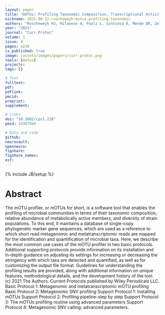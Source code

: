 ```yaml
---
layout: paper
title: "mOTUs: Profiling Taxonomic Composition, Transcriptional Activity and Strain Populations of Microbial Communities"
nickname: 2021-08-22-ruscheweyh-motus-profiling-taxonomic
authors: "Ruscheweyh HJ, Milanese A, Paoli L, Sintsova A, Mende DR, Zeller G, Sunagawa S"
year: "2021"
journal: "Curr Protoc"
volume: 1
issue: 8
pages: e218
is_published: true
image: /assets/images/papers/curr-protoc.png
tools: [motus]
projects:
tags: []

# Text
fulltext:
pdf:
pdflink:
pmcid: 
preprint:
supplement:

# Links
doi: "10.1002/cpz1.218"
pmid: 34387940

# Data and code
github:
neurovault:
openneuro:
figshare:
figshare_names:
osf:
---
```

{% include JB/setup %}

# Abstract

The mOTU profiler, or mOTUs for short, is a software tool that enables the profiling of microbial communities in terms of their taxonomic composition, relative abundance of metabolically active members, and diversity of strain populations. To this end, it maintains a database of single-copy phylogenetic marker gene sequences, which are used as a reference to which short read metagenomic and metatranscriptomic reads are mapped for the identification and quantification of microbial taxa. Here, we describe the most common use cases of the mOTU profiler in two basic protocols. Additional supporting protocols provide information on its installation and in-depth guidance on adjusting its settings for increasing or decreasing the stringency with which taxa are detected and quantified, as well as for customizing the output file format. Guidelines for understanding the profiling results are provided, along with additional information on unique features, methodological details, and the development history of the tool. (c) 2021 The Authors. Current Protocols published by Wiley Periodicals LLC. Basic Protocol 1: Metagenomic and metatranscriptomic mOTU profiling Basic Protocol 2: Metagenomic SNV profiling Support Protocol 1: Installing mOTUs Support Protocol 2: Profiling pipeline-step by step Support Protocol 3: The mOTUs profiling routine using advanced parameters Support Protocol 4: Metagenomic SNV calling: advanced parameters.
